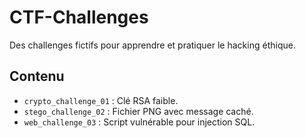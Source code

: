 # CTF-Challenges
Des challenges fictifs pour apprendre et pratiquer le hacking éthique.

## Contenu
- `crypto_challenge_01` : Clé RSA faible.
- `stego_challenge_02` : Fichier PNG avec message caché.
- `web_challenge_03` : Script vulnérable pour injection SQL.
